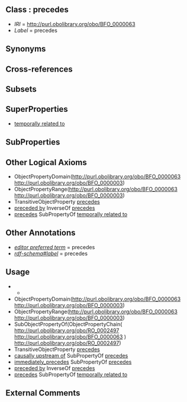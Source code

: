 
## Class : precedes

 * *IRI* = http://purl.obolibrary.org/obo/BFO_0000063
 * *Label* = precedes

## Synonyms


## Cross-references


## Subsets


## SuperProperties

 * [temporally related to](../../RO/22/RO_0002222.md)

## SubProperties


## Other Logical Axioms

 * ObjectPropertyDomain(<http://purl.obolibrary.org/obo/BFO_0000063> <http://purl.obolibrary.org/obo/BFO_0000003>)
 * ObjectPropertyRange(<http://purl.obolibrary.org/obo/BFO_0000063> <http://purl.obolibrary.org/obo/BFO_0000003>)
 * TransitiveObjectProperty [precedes](../../BFO/63/BFO_0000063.md)
 * [preceded by](../../BFO/62/BFO_0000062.md) InverseOf [precedes](../../BFO/63/BFO_0000063.md)
 * [precedes](../../BFO/63/BFO_0000063.md) SubPropertyOf [temporally related to](../../RO/22/RO_0002222.md)

## Other Annotations

 * *[editor preferred term](../../IAO/11/IAO_0000111.md)* = precedes
 * *[rdf-schema#label](../../el/rdf-schema#label.md)* = precedes

## Usage

 * -
 * ObjectPropertyDomain(<http://purl.obolibrary.org/obo/BFO_0000063> <http://purl.obolibrary.org/obo/BFO_0000003>)
 * ObjectPropertyRange(<http://purl.obolibrary.org/obo/BFO_0000063> <http://purl.obolibrary.org/obo/BFO_0000003>)
 * SubObjectPropertyOf(ObjectPropertyChain( <http://purl.obolibrary.org/obo/RO_0002497> <http://purl.obolibrary.org/obo/BFO_0000063> ) <http://purl.obolibrary.org/obo/RO_0002497>)
 * TransitiveObjectProperty [precedes](../../BFO/63/BFO_0000063.md)
 * [causally upstream of](../../RO/11/RO_0002411.md) SubPropertyOf [precedes](../../BFO/63/BFO_0000063.md)
 * [immediately_precedes](../../RO/90/RO_0002090.md) SubPropertyOf [precedes](../../BFO/63/BFO_0000063.md)
 * [preceded by](../../BFO/62/BFO_0000062.md) InverseOf [precedes](../../BFO/63/BFO_0000063.md)
 * [precedes](../../BFO/63/BFO_0000063.md) SubPropertyOf [temporally related to](../../RO/22/RO_0002222.md)

## External Comments

